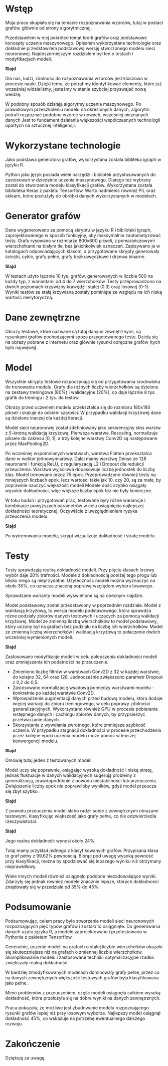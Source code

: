 # Wstęp
Moja praca skupiała się na temacie rozpoznawania wzorców, tutaj w postaci grafów, głównie od strony algorytmicznej.

Przedstawiłem w niej pokrótce temat teorii grafów oraz podstawowe koncepty uczenia maszynowego.
Opisałem wykorzystane technologie oraz dokładnie przedstawiłem podstawową wersję
stworzonego modelu sieci neuronowej.
Najobszerniejszym rozdziałem był ten o testach i modyfikacjach modeli.

**Slajd**

Dla nas, ludzi, zdolność do rozpoznawania wzorców jest kluczowa w procesie nauki.
Dzięki temu, że potrafimy identyfikować elementy, które już wcześniej widzieliśmy,
jesteśmy w stanie szybciej przyswajać nową wiedzę.

W podobny sposób działają algorytmy uczenia maszynowego.
Po prawidłowym przeszkoleniu modelu na określonych danych,
algorytm potrafi rozpoznać podobne wzorce w nowych, wcześniej nieznanych danych
Jest to fundament działania większości współczesnych technologii opartych na sztucznej inteligencji.

# Wykorzystane technologie
Jako podstawa generatora grafów, wykorzystana została bibliteka igraph w języku R.

Python jako język posiada wiele narzędzi i bibliotek przystosowanych do zastosowań w dziedzinie uczenia maszynowego.
Dlatego też wybrany został do stworzenia modelu klasyfikacji grafów.
Wykorzystana została biblioteka Keras z pakietu Tensorflow.
Warto nadmienić również PIL oraz sklearn, które posłużyły do obróbki danych wykorzystanych w modelach.

# Generator grafów
Dane wygenerowano za pomocą skryptu w języku R i biblioteki igraph,
zaprojektowanego w sposób funkcyjny, aby maksymalnie zautomatyzować testy.
Grafy rysowano w rozmiarze 800x600 pikseli, z pomarańczowymi wierzchołkami na białym tle, bez jakichkolwiek oznaczeń.
Zapisywano je w katalogach odpowiadających klasom,
a przygotowane skrypty generowały ścieżki, cykle, grafy pełne, grafy bezkrawędziowe i drzewa binarne.

**Slajd**

W testach użyto łącznie 10 tys. grafów, generowanych w liczbie 500 na każdy typ,
z wariantami od 4 do 7 wierzchołków.
Testy przeprowadzono na dwóch poziomach krzywizny krawędzi: stałej (0.3) oraz losowej (0-1).
Wyniki testów ze stałą krzywizną zostały pominięte ze względu na ich niską wartość merytoryczną.

# Dane zewnętrzne
Obrazy testowe, które nazwane są tutaj danymi zewnętrznymi,
są rysunkami grafów pochodzącymi spoza przygotowanego testu.
Dzielą się na obrazy pobrane z internetu oraz głównie rysunki odręczne grafów (tych było najwięcej).

# Model
Wszystkie skrypty testowe rozpoczynają się od przygotowania środowiska do trenowania modelu.
Grafy dla różnych liczby wierzchołków są dzielone na zestawy treningowe (80%) i walidacyjne (20%),
co daje łącznie 8 tys. grafik do treningu i 2 tys. do testów.

Obrazy przed uczeniem modelu przekształca się do rozmiaru 180x180 pikseli i skaluje do odcieni szarości.
W przypadku walidacji krzyżowej dane są dzielone inaczej dla każdej iteracji.

Model sieci neuronowej został zdefiniowany jako sekwencyjny stos warstw z 5-krotną walidacją krzyżową.
Pierwsza warstwa, Rescaling, normalizuje piksele do zakresu [0, 1],
a trzy kolejne warstwy Conv2D są następowane przez MaxPooling2D.

Po wcześniej wspomnianych warstwach, warstwa Flatten przekształca dane w wektor jednowymiarowy.
Dalej mamy warstwę Dense ze 128 neuronami i funkcją ReLU,
z regularyzacją L2 i Dropout dla redukcji przeuczenia.
Warstwa wyjściowa dopasowuje liczbę jednostek do liczby klas.
Model trenowano przez 75 epok.
Przeprowadzono również testy na mniejszych liczbach epok, lecz wartości takie jak 10, czy 20,
są za małe, by poprawnie nauczyć większość modeli
Modele dość szybko osiągały wysokie dokładności, więc większe liczby epok też nie były konieczne.

W toku badań i przygotowań prac, testowane były różne wariancje i kombinacje powyższych parametrów
w celu osiągnięcia najlepszej dokładności teoretycznej.
Oczywiście z uwzględnieniem ryzyka przeuczenia modelu.

**Slajd**

Po wytrenowaniu modelu, skrypt wizualizuje dokładność i stratę modelu.

# Testy
Testy sprawdzają realną dokładność modeli.
Przy pięciu klasach losowy wybór daje 20% trafności.
Modele z dokładnością poniżej tego progu lub blisko niego są nieprzydatne.
Użyteczność modeli można wyznaczyć na około 35%, co oznacza znaczną poprawę względem wyboru losowego.

Sprawdzane warianty modeli wyświetlone są na obecnym slajdzie.

Model podstawowy został przedstawiony w poprzednim rozdziale.
Model z walidacją krzyżową, to wersja modelu podstawowego,
która sprawdza różne podziały zbiorów danych testowych i uczących za pomocą walidacji krzyżowej.
Model ze zmienną liczbą wierzchołków to model podstawowy,
który uczony był na grafach bez podziału na liczbę ich wierzchołków.
Model ze zmienną liczbą wierzchołków i walidacją krzyżową to połaczenie dwóch wcześniej wymienionych modeli.

**Slajd**

Zastosowano modyfikacje modeli w celu polepszenia dokładności modeli oraz zmniejszenia ich podatności na przeuczenie.
- Zmieniono liczbę filtrów w warstwach Conv2D z 32 w każdej warstwie, do kolejno 32, 64 oraz 128.
    Jednocześnie zwiększono parametr Dropout z 0,2 do 0,5.
- Zastosowano normalizację wsadową pomiędzy warstwami modelu - konkretnie po każdej warstwie Conv2D.
- Wprowadzenie augmentacji danych przed budową modelu, która dodaje więcej wariacji do zbioru treningowego,
    w celu poprawy zdolności generalizacyjnych.
    Wykorzystano również GPU w procesie pobierania wstępnego danych i cachingu zbiorów danych,
    by przypsieszyć przetwarzanie danych.
- Skorzystanie z wywołania zwrotnego, które zmniejsza szybkość uczenia.
    W przypadku stagnacji dokładności w procesie przechodzenia przez kolejne epoki uczenia modelu
    może pomóc w lepszej konwergencji modelu.

**Slajd**

Omówię tutaj jeden z testowanych modeli.

Model uczy się poprawnie, osiągając wysoką dokładność i niską stratę,
jednak fluktuacje w danych walidacyjnych sugerują problemy z generalizacją,
prawdopodobnie z powodu niestabilności lub przeuczenia.
Zwiększenie liczby epok nie poprawiłoby wyników, gdyż model przeucza się zbyt szybko.

**Slajd**

Z powodu przeuczenia model słabo radził sobie z zewnętrznymi obrazami testowymi,
klasyfikując większość jako grafy pełne, co nie odzwierciedla rzeczywistości.

**Slajd**

Jego realna dokładność wynosi około 24%.

Tutaj mamy przykład jednego z klasyfikowanych grafów.
Przypisana klasa to graf pełny z 99,62% pewnością.
Biorąc pod uwagę wysoką pewność przy klasyfikacji,
można by spodziewać się lepszego wyniku niż otrzymany nieprawidłowy.

Wiele innych modeli również osiągnęło podobne niezadowalające wyniki.
Zdarzyły się jednak również modele znacznie lepsze,
których dokładności znajdowały się w przedziale od 35% do 45%.

# Podsumowanie
Podsumowując, celem pracy było stworzenie modeli sieci neuronowych
rozpoznających pięć typów grafów i zostało to osiągnięte.
Do generowania danych użyto języka R, a modele zaprojektowano i przetestowano w Pythonie z pakietem Tensorflow.

Generalnie, uczenie modeli na grafach o stałej liczbie wierzchołków
okazało się skuteczniejsze niż na grafach o zmiennej liczbie wierzchołków.
Skomplikowanie modelu i zastosowane techniki optymalizacyjne rzadko zwiększały realną dokładność.

W bardziej zmodyfikowanych modelach dominowały grafy pełne,
przez co na danych zewnętrznych większość testowych grafów była klasyfikowana jako pełne.

Mimo problemów z przeuczeniem, część modeli osiągnęła całkiem wysoką dokładność,
która przełożyła się na dobre wyniki na danych zewnętrznych.

Praca pokazała, że możliwe jest zbudowanie modelu rozpoznającego rysunki grafów lepiej niż przy losowym wyborze.
Najlepszy model osiągnął dokładność 45%, co wskazuje na potrzebę ewentualnego dalszego rozwoju.

# Zakończenie
Dziękuję za uwagę.